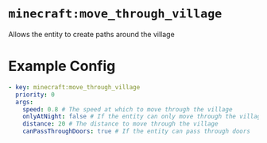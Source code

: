 # `minecraft:move_through_village`

Allows the entity to create paths around the village

# Example Config
```yaml
- key: minecraft:move_through_village
  priority: 0
  args:
    speed: 0.8 # The speed at which to move through the village
    onlyAtNight: false # If the entity can only move through the village at night
    distance: 20 # The distance to move through the village
    canPassThroughDoors: true # If the entity can pass through doors
```